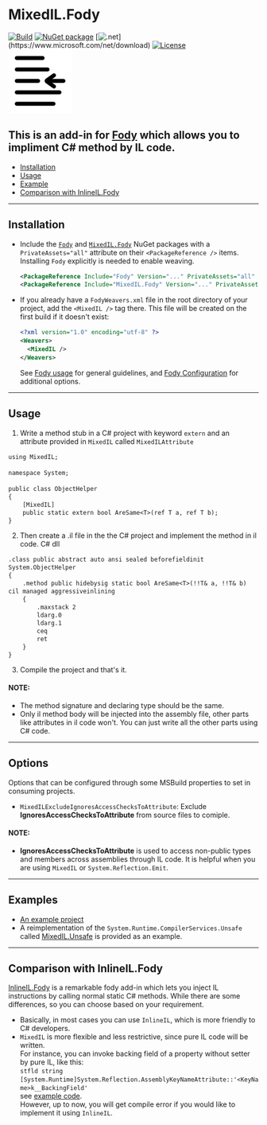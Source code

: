 # MixedIL.Fody

[![Build](https://github.com/huoshan12345/MixedIL.Fody/actions/workflows/build.yml/badge.svg)](https://github.com/huoshan12345/MixedIL.Fody/actions/workflows/build.yml)
[![NuGet package](https://img.shields.io/nuget/v/MixedIL.Fody.svg?logo=NuGet)](https://www.nuget.org/packages/MixedIL.Fody)
[![.net](https://img.shields.io/badge/.net%20standard-2.0-ff69b4.svg?)](https://www.microsoft.com/net/download)
[![License](https://img.shields.io/badge/license-MIT-blue.svg)](https://github.com/huoshan12345/MixedIL.Fody/blob/main/LICENSE)  
![Icon](https://raw.githubusercontent.com/huoshan12345/MixedIL.Fody/main/icon.png)

## This is an add-in for [Fody](https://github.com/Fody/Fody) which allows you to impliment C# method by IL code.

- [Installation](#installation)
- [Usage](#usage)
- [Example](#examples)
- [Comparison with InlineIL.Fody](#comparison-with-inlineilfody)

---

## Installation
- Include the [`Fody`](https://www.nuget.org/packages/Fody) and [`MixedIL.Fody`](https://www.nuget.org/packages/MixedIL.Fody) NuGet packages with a `PrivateAssets="all"` attribute on their `<PackageReference />` items. Installing `Fody` explicitly is needed to enable weaving.

  ```XML
  <PackageReference Include="Fody" Version="..." PrivateAssets="all" />
  <PackageReference Include="MixedIL.Fody" Version="..." PrivateAssets="all" />
  ```


- If you already have a `FodyWeavers.xml` file in the root directory of your project, add the `<MixedIL />` tag there. This file will be created on the first build if it doesn't exist:

  ```XML
  <?xml version="1.0" encoding="utf-8" ?>
  <Weavers>
    <MixedIL />
  </Weavers>
  ```

  See [Fody usage](https://github.com/Fody/Home/blob/main/pages/usage.md) for general guidelines, and [Fody Configuration](https://github.com/Fody/Home/blob/main/pages/configuration.md) for additional options.

---

## Usage

1. Write a method stub in a C# project with keyword `extern` and an attribute provided in `MixedIL` called `MixedILAttribute`

```
using MixedIL;

namespace System;

public class ObjectHelper
{
    [MixedIL]
    public static extern bool AreSame<T>(ref T a, ref T b);
}
```

2. Then create a .il file in the the C# project and implement the method in il code. C# dll

```
.class public abstract auto ansi sealed beforefieldinit System.ObjectHelper
{
    .method public hidebysig static bool AreSame<T>(!!T& a, !!T& b) cil managed aggressiveinlining
    {
        .maxstack 2
        ldarg.0
        ldarg.1
        ceq
        ret
    }
}
```

3. Compile the project and that's it.

#### NOTE:

- The method signature and declaring type should be the same.
- Only il method body will be injected into the assembly file, other parts like attributes in il code won't. You can just write all the other parts using C# code.

---

## Options

Options that can be configured through some MSBuild properties to set in consuming projects.

- `MixedILExcludeIgnoresAccessChecksToAttribute`: Exclude **IgnoresAccessChecksToAttribute** from source files to comiple.

#### NOTE:

- **IgnoresAccessChecksToAttribute** is used to access non-public types and members across assemblies through IL code. It is helpful when you are using `MixedIL` or `System.Reflection.Emit`.

---

## Examples

- [An example project](https://github.com/huoshan12345/MixedIL.Fody/tree/main/src/MixedIL.Example)
- A reimplementation of the `System.Runtime.CompilerServices.Unsafe` called [MixedIL.Unsafe](https://github.com/huoshan12345/MixedIL.Fody/tree/main/src/MixedIL.Unsafe) is provided as an example.

---

## Comparison with InlineIL.Fody

[InlineIL.Fody](https://github.com/ltrzesniewski/InlineIL.Fody) is a remarkable fody add-in which lets you inject IL instructions by calling normal static C# methods. While there are some differences, so you can choose based on your requirement.

- Basically, in most cases you can use `InlineIL`, which is more friendly to C# developers.
- `MixedIL` is more flexible and less restrictive, since pure IL code will be written.  
  For instance, you can invoke backing field of a property without setter by pure IL, like this:  
  `stfld string [System.Runtime]System.Reflection.AssemblyKeyNameAttribute::'<KeyName>k__BackingField'`  
  see [example code](https://github.com/huoshan12345/MixedIL.Fody/blob/main/test/MixedIL.Tests.AssemblyToProcess/ObjectExtensions.il#L11).  
  However, up to now, you will get compile error if you would like to implement it using `InlineIL`.
